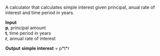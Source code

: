 A calculator that calculates simple interest given principal, anual rate of interest and time period in years.

<b> Input </b> 
<br>
<b>p</b>, principal amount <br>
<b>t</b>, time period in years <br>
<b>r</b>, annual rate of interest<br>

<b>Output</b>
<b>simple interest</b> = p&#42;t&#42;r

